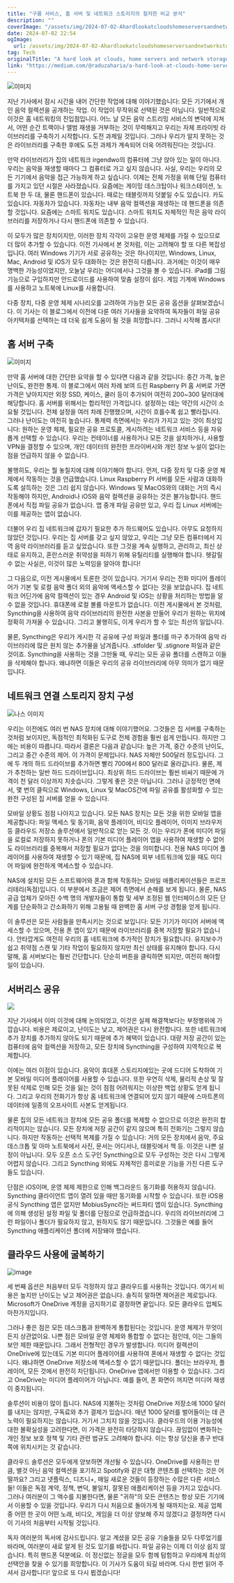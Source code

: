 ```yaml
---
title: "구름 서비스, 홈 서버 및 네트워크 스토리지의 철저한 비교 분석"
description: ""
coverImage: "/assets/img/2024-07-02-Ahardlookatcloudshomeserversandnetworkstorages_0.png"
date: 2024-07-02 22:54
ogImage: 
  url: /assets/img/2024-07-02-Ahardlookatcloudshomeserversandnetworkstorages_0.png
tag: Tech
originalTitle: "A hard look at clouds, home servers and network storages"
link: "https://medium.com/@raduzaharia/a-hard-look-at-clouds-home-servers-and-network-storages-731e9823db4b"
---
```



![이미지](/assets/img/2024-07-02-Ahardlookatcloudshomeserversandnetworkstorages_0.png)

지난 기사에서 잠시 시간을 내어 간단한 작업에 대해 이야기했습니다: 모든 기기에서 개인 음악 컬렉션을 공개하는 작업. 이 작업이 무작위로 선택된 것은 아닙니다. 일반적으로 이것은 홈 네트워킹의 진입점입니다. 어느 날 모든 음악 스트리밍 서비스의 변덕에 지쳐서, 어떤 순간 트랙이나 앨범 재생을 거부하는 것이 무력해지고 우리는 자체 프라이빗 라이브러리를 구축하기 시작합니다. 도전 과제일 것입니다. 그러나 우리가 알지 못하는 것은 라이브러리를 구축한 후에도 도전 과제가 계속되어 더욱 어려워진다는 것입니다.

만약 라이브러리가 집의 네트워크 irgendwo의 컴퓨터에 그냥 앉아 있는 일이 아니다. 우리는 음악을 재생할 때마다 그 컴퓨터로 가고 싶지 않습니다. 사실, 우리는 우리의 모든 기기에서 음악을 접근 가능하게 하고 싶습니다. 이제는 전체 가정을 위해 단일 컴퓨터를 가지고 있던 시절은 사라졌습니다. 요즘에는 게이밍 데스크탑이나 워크스테이션, 노트북 한 두 대, 물론 핸드폰이 있습니다. 때로는 태블릿까지 덧붙일 수도 있습니다. 카도 있습니다. 자동차가 있습니다. 자동차는 내부 음악 컬렉션을 재생하는 데 핸드폰을 의존할 것입니다. 요즘에는 스마트 워치도 있습니다. 스마트 워치도 자체적인 작은 음악 라이브러리를 저장하거나 다시 핸드폰에 의존할 수 있습니다.

이 모두가 많은 장치이지만, 이러한 장치 각각이 고유한 운영 체제를 가질 수 있으므로 더 많이 추가할 수 있습니다. 이전 기사에서 본 것처럼, 이는 고려해야 할 또 다른 복잡성입니다. 여러 Windows 기기가 서로 공유하는 것은 하나이지만, Windows, Linux, Mac, Android 및 iOS가 모두 대화하는 것은 완전히 다릅니다. 과거에는 이것이 매우 명백한 가능성이었지만, 오늘날 우리는 어디에서나 그것을 볼 수 있습니다. iPad를 그림 기능으로 구입하지만 안드로이드를 사용하여 맞춤 설정이 쉽다. 게임 기계에 Windows를 사용하고 노트북에 Linux를 사용합니다.

<div class="content-ad"></div>

다중 장치, 다중 운영 체제 시나리오를 고려하여 가능한 모든 공유 옵션을 살펴보겠습니다. 이 기사는 이 블로그에서 이전에 다룬 여러 기사들을 요약하여 독자들이 파일 공유 아키텍처를 선택하는 데 더욱 쉽게 도움이 될 것을 희망합니다. 그러니 시작해 봅시다!

## 홈 서버 구축

![이미지](/assets/img/2024-07-02-Ahardlookatcloudshomeserversandnetworkstorages_1.png)

만약 홈 서버에 대한 간단한 요약을 할 수 있다면 다음과 같을 것입니다: 중간 가격, 높은 난이도, 완전한 통제. 이 블로그에서 여러 차례 보여 드린 Raspberry PI 홈 서버로 가면 가격은 낮아지지만 외장 SSD, 케이스, 쿨러 등이 추가되어 여전히 200~300 달러대에 해당합니다. 홈 서버를 위해서는 합리적인 가격입니다. 설정하는 데는 약간의 시간이 소요될 것입니다. 전체 설정을 여러 차례 진행했으며, 시간이 흐를수록 쉽고 빨라집니다. 그러나 난이도는 여전히 높습니다. 통제력 측면에서는 우리가 가지고 있는 것이 최상입니다: 원하는 운영 체제, 필요한 공유 프로토콜, 게시하려는 네트워크 서비스 등을 자유롭게 선택할 수 있습니다. 우리는 컨테이너를 사용하거나 모든 것을 설치하거나, 사용할 VPN을 결정할 수 있으며, 개인 데이터의 완전한 프라이버시와 개인 정보 누설이 없다는 점을 언급하지 않을 수 없습니다.

<div class="content-ad"></div>

불행히도, 우리는 뭘 놓칠지에 대해 이야기해야 합니다. 먼저, 다중 장치 및 다중 운영 체제에서 작동하는 것을 언급했습니다. Linux Raspberry PI 서버를 모든 사람과 대화하도록 설득하는 것은 그리 쉽지 않습니다. Windows 및 MacOS와의 대화는 거의 즉시 작동해야 하지만, Android나 iOS와 음악 컬렉션을 공유하는 것은 불가능합니다. 핸드폰에서 직접 파일 공유가 없습니다. 앱 중개 파일 공유만 있고, 우리 집 Linux 서버에는 이를 제공하는 앱이 없습니다.

더불어 우리 집 네트워크에 갑자기 필요한 추가 하드웨어도 있습니다. 아무도 요청하지 않았던 것입니다. 우리는 집 서버를 갖고 싶지 않았고, 우리는 그냥 모든 컴퓨터에서 지역 음악 라이브러리를 듣고 싶었습니다. 또한 그것을 계속 실행하고, 관리하고, 최신 상태로 유지하고, 혼란스러운 취약성을 피하기 위해 유틸리티를 실행해야 합니다. 헷갈릴 수 없는 사실은, 이것이 많은 노력임을 알아야 합니다!

그 다음으로, 이전 게시물에서 토론한 것이 있습니다. 거기서 우리는 전화 미디어 플레이어가 기본 및 로컬 음악 폴더 외의 음악에 액세스할 수 없다는 것을 보았습니다. 집 네트워크 어딘가에 음악 컬렉션이 있는 경우 Android 및 iOS는 상황을 처리하는 방법을 알 수 없을 것입니다. 휴대폰에 로컬 볼륨 마운트가 없습니다. 이전 게시물에서 본 것처럼, Syncthing을 사용하여 음악 라이브러리의 완전한 사본을 만들어 우리가 원하는 위치에 정확히 가져올 수 있습니다. 그리고 불행히도, 이게 우리가 할 수 있는 최선의 일입니다.

물론, Syncthing은 우리가 게시한 각 공유에 구성 파일과 폴더를 마구 추가하여 음악 라이브러리에 많은 원치 않는 추가물을 남겨줍니다. .stfolder 및 .stignore 파일과 같은 것이죠. Syncthing을 사용하는 것을 그만둘 때, 우리는 모든 공유 폴더를 스캔하고 이들을 삭제해야 합니다. 왜냐하면 이들은 우리의 공유 라이브러리에 아무 의미가 없기 때문입니다.

<div class="content-ad"></div>

## 네트워크 연결 스토리지 장치 구성

![나스 이미지](/assets/img/2024-07-02-Ahardlookatcloudshomeserversandnetworkstorages_2.png)

우리는 이전에도 여러 번 NAS 장치에 대해 이야기했어요. 그것들은 집 서버를 구축하는 것처럼 보이지만, 독점적인 최적화된 도구로 전체 경험을 훨씬 쉽게 만듭니다. 하지만 그에는 비용이 따릅니다. 따라서 결론은 다음과 같습니다: 높은 가격, 중간 수준의 난이도, 그리고 중간 수준의 제어. 이 가격이 문제입니다. NAS 자체만 500달러 정도입니다. 그에 두 개의 하드 드라이브를 추가하면 빨리 700에서 800 달러로 올라갑니다. 물론, 제가 추천하는 일반 하드 드라이브입니다. 최상위 하드 드라이브는 훨씬 비싸기 때문에 가격이 천 달러 이상까지 치솟습니다. 그렇게 좋은 것은 아닙니다. 그러나 긍정적인 면에서, 몇 번의 클릭으로 Windows, Linux 및 MacOS간에 파일 공유를 활성화할 수 있는 완전 구성된 집 서버를 얻을 수 있습니다.

모바일 상황도 점점 나아지고 있습니다. 모든 NAS 장치는 모든 것을 위한 모바일 앱을 제공합니다: 파일 액세스 및 동기화, 음악 플레이어, 비디오 플레이어, 이미지 브라우저 등 클라우드 저장소 솔루션에서 일반적으로 얻는 모든 것. 이는 우리가 폰에 미디어 파일을 로컬로 저장하지 못하거나 폰의 기본 미디어 플레이어 앱을 사용하여 재생할 수 없어도 라이브러리를 중복해서 저장할 필요가 없다는 것을 의미합니다. 전용 NAS 미디어 플레이어를 사용하여 재생할 수 있기 때문에, 집 NAS에 외부 네트워크에 있을 때도 미디어 파일에 완전하게 액세스할 수 있습니다.

<div class="content-ad"></div>

NAS에 설치된 모든 소프트웨어와 폰과 함께 작동하는 모바일 애플리케이션들은 프로프리테리(독점)입니다. 이 부분에서 조금은 제어 측면에서 손해를 보게 됩니다. 물론, NAS 공급 업체가 모아진 수백 명의 개발자들이 통합 및 세부 조정된 웹 인터페이스의 모든 단계를 단순화하고 간소화하기 위해 고용될 때 완벽한 홈 서버 구성 경험을 얻게 됩니다.

이 솔루션은 모든 사람들을 만족시키는 것으로 보입니다: 모든 기기가 미디어 서버에 액세스할 수 있으며, 전용 폰 앱이 있기 때문에 라이브러리를 중복 저장할 필요가 없습니다. 안타깝게도 여전히 우리의 홈 네트워크에 추가적인 장치가 필요합니다. 유지보수가 쉽고 취약점 스캔 및 기타 작업이 필요하지 않지만 최신 상태를 유지해야 합니다. 다시 말해, 홈 서버보다는 훨씬 간단합니다. 단순히 버튼을 클릭하면 되지만, 여전히 해야할 일이 있습니다.

## 서버리스 공유

<img src="/assets/img/2024-07-02-Ahardlookatcloudshomeserversandnetworkstorages_3.png" />

<div class="content-ad"></div>

지난 기사에서 이미 이것에 대해 논의되었고, 이것은 실제 해결책보다는 부정행위에 가깝습니다. 비용은 제로이고, 난이도는 낮고, 제어권은 다시 완전합니다. 또한 네트워크에 추가 장치를 추가하지 않아도 되기 때문에 추가 혜택이 있습니다. 대량 저장 공간이 있는 컴퓨터에 음악 컬렉션을 저장하고, 모든 장치에 Syncthing을 구성하여 지역적으로 복제합니다.

이에는 여러 이점이 있습니다. 음악이 휴대폰 스토리지에있는 곳에 드디어 도착하여 기본 모바일 미디어 플레이어를 사용할 수 있습니다. 또한 우연히 삭제, 물리적 손상 및 잘못된 삭제로 인해 모든 것을 잃는 것이 점점 어려워지는 이상한 백업 상황도 얻게 됩니다. 그리고 우리의 전화기가 항상 홈 네트워크에 연결되어 있지 않기 때문에 스마트폰의 데이터에 일종의 오프사이트 사본도 얻게됩니다.

물론 집의 모든 네트워크 장치에 모든 공유 폴더를 복제할 수 없으므로 이것은 완전히 합리적이지는 않습니다. 모든 장치에 저장 공간이 같지 않으며 특히 전화기는 그렇지 않습니다. 하지만 작동하는 선택적 복제를 가질 수 있습니다: 거의 모든 장치에서 음악, 주요 데스크톱 및 아마 노트북에서 사진, 문서는 어디서나, 태블릿에서 책 등. 이것은 나쁜 설정이 아닙니다. 모두 오픈 소스 도구인 Syncthing으로 모두 구성하는 것은 다시 그렇게 어렵지 않습니다. 그리고 Syncthing 외에도 자체적인 흥미로운 기능을 가진 다른 도구들도 있습니다.

단점은 iOS이며, 운영 체제 제한으로 인해 백그라운드 동기화를 허용하지 않습니다. Syncthing 클라이언트 앱이 열려 있을 때만 동기화를 시작할 수 있습니다. 또한 iOS용 공식 Syncthing 앱은 없지만 MobiusSync라는 써드파티 앱이 있습니다. Syncthing에 의해 생성된 설정 파일 및 폴더를 단점으로 언급하겠습니다. 우리의 라이브러리에 그런 파일이나 폴더가 필요하지 않고, 원하지도 않기 때문입니다. 그것들은 예를 들어 Syncthing 애플리케이션 폴더에 저장돼야 했습니다.

<div class="content-ad"></div>

## 클라우드 사용에 굴복하기

![image](/assets/img/2024-07-02-Ahardlookatcloudshomeserversandnetworkstorages_4.png)

세 번째 옵션은 처음부터 모두 걱정하지 않고 클라우드를 사용하는 것입니다. 여기서 비용은 높지만 난이도는 낮고 제어권은 없습니다. 솔직히 말하면 제어권은 제로입니다. Microsoft가 OneDrive 계정을 금지하기로 결정하면 끝입니다. 모든 클라우드 업체도 마찬가지입니다.

그러나 좋은 점은 모든 데스크톱과 완벽하게 통합된다는 것입니다. 운영 체제가 무엇이든지 상관없이요. 나쁜 점은 모바일 운영 체제와 통합할 수 없다는 점인데, 이는 그들의 보안 제한 때문입니다. 그래서 전형적인 경우가 발생합니다. 미디어 컬렉션이 OneDrive에 있는데도 기본 미디어 플레이어를 사용하여 폰에서 재생할 수 없다는 것입니다. 왜냐하면 OneDrive 저장소에 액세스할 수 없기 때문입니다. 폴더는 브라우저, 플레이어, 모든 것에서 완전히 차단됩니다. OneDrive 앱에서만 이용할 수 있습니다. 그리고 OneDrive는 미디어 플레이어가 아닙니다. 예를 들어, 폰 화면이 꺼지면 미디어 재생이 중지됩니다.

<div class="content-ad"></div>

솔루션이 비용이 많이 듭니다. NAS에 지불하는 것처럼 OneDrive 저장소에 1000 달러를 내지는 않지만, 구독료와 추가 결제가 있습니다. 매년 1000 달러를 벌어들이는 데 큰 노력이 필요하지는 않습니다. 거기서 그치지 않을 것입니다. 클라우드의 이용 가능성에 대한 불확실성을 고려한다면, 이 가격은 완전히 타당하지 않습니다. 끊임없이 변화하는 개인 정보 보호 정책 및 기타 관련 법규도 고려해야 합니다. 이는 항상 당신을 총구 반대쪽에 위치시키는 것 같습니다.

클라우드 솔루션은 모두에게 양보하면 개선될 수 있습니다. OneDrive를 사용하는 만큼, 별것 아닌 음악 컬렉션을 포기하고 Spotify와 같은 대형 콘텐츠를 선택하는 것은 어떨까요? 그리고 넷플릭스, 디즈니+, 매일 새로운 것들이 등장하는 수많은 다른 서비스들! 이들은 독점 계약, 정책, 변덕, 불일치, 잘못된 애플리케이션 등을 가지고 있습니다. 그러나 여러분이 그 액수를 지불한다면, 물론 "귀하"의 모든 콘텐츠는 항상 모든 기기에서 이용할 수 있을 것입니다. 우리가 다시 처음으로 돌아가게 될 때까지는요. 제공 업체 중 어떤 한 곳이 어떤 노래, 비디오, 게임을 더 이상 양보해 주지 않겠다고 결정하면 다시 이 기사의 처음부터 시작될 것입니다.

독자 여러분의 독서에 감사드립니다. 알고 계셨을 모든 공유 기술들을 모두 다루었기를 바라며, 여러분이 새로 알게 된 것도 있기를 바랍니다. 파일 공유는 이제 더 이상 쉽지 않습니다. 특히 핸드폰 덕분에요. 이 정신없는 정글을 모두 함께 탐험하고 우리에게 최상의 선택안을 찾을 수 있기를 희망합니다. 이 기사가 도움이 되길 바라며. 다시 한번 읽어 주셔서 감사합니다! 앞으로 또 다시 뵙겠습니다!